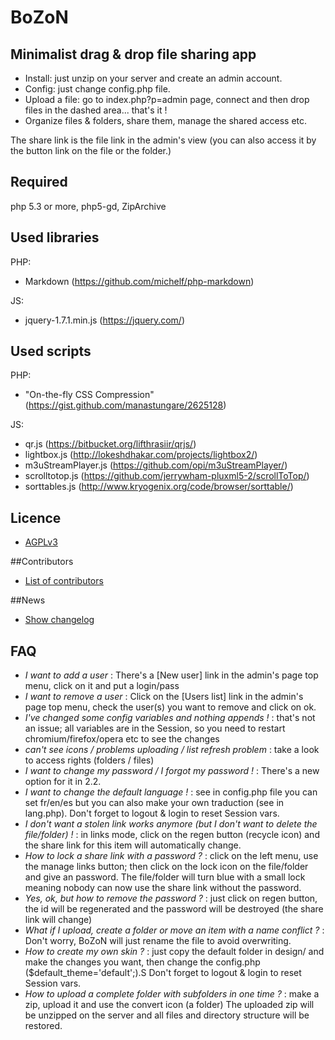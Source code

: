 # BoZoN

## Minimalist drag & drop file sharing app

- Install: just unzip on your server and create an admin account. 
- Config: just change config.php file. 
- Upload a file: go to index.php?p=admin page, connect and then drop files in the dashed area... that's it !
- Organize files & folders, share them, manage the shared access etc.

The share link is the file link in the admin's view (you can also access it by the button link on the file or the folder.)

## Required 
php 5.3 or more, php5-gd, ZipArchive

## Used libraries
PHP:
- Markdown (https://github.com/michelf/php-markdown)

JS:
- jquery-1.7.1.min.js (https://jquery.com/)

## Used scripts
PHP:
- "On-the-fly CSS Compression" (https://gist.github.com/manastungare/2625128)

JS:
- qr.js (https://bitbucket.org/lifthrasiir/qrjs/)
- lightbox.js (http://lokeshdhakar.com/projects/lightbox2/)
- m3uStreamPlayer.js (https://github.com/opi/m3uStreamPlayer/)
- scrolltotop.js (https://github.com/jerrywham-pluxml5-2/scrollToTop/)
- sorttables.js (http://www.kryogenix.org/code/browser/sorttable/)

## Licence
- [AGPLv3](agpl-3.0.txt)

##Contributors
- [List of contributors](contributors.md)

##News
- [Show changelog](changelog.md)

## FAQ
- _I want to add a user_ : There's a [New user] link in the admin's page top menu, click on it and put a login/pass
- _I want to remove a user_ : Click on the [Users list] link in the admin's page top menu, check the user(s) you want to remove and click on ok.
- _I've changed some config variables and nothing appends !_ : that's not an issue; all variables are in the Session, so you need to restart chromium/firefox/opera etc to see the changes 
- _can't see icons / problems uploading / list refresh problem_ : take a look to access rights (folders / files)
- _I want to change my password / I forgot my password !_ : There's a new option for it in 2.2.
- _I want to change the default language !_ : see in config.php file you can set fr/en/es but you can also make your own traduction (see in lang.php). Don't forget to logout & login to reset Session vars.
- _I don't want a stolen link works anymore (but I don't want to delete the file/folder) !_ : in links mode, click on the regen button (recycle icon) and the share link for this item will automatically change.
- _How to lock a share link with a password ?_ : click on the left menu, use the manage links button; then click on the lock icon on the file/folder and give an password. The file/folder will turn blue with a small lock meaning nobody can now use the share link without the password.
- _Yes, ok, but how to remove the password ?_ : just click on regen button, the id will be regenerated and the password will be destroyed (the share link will change)
- _What if I upload, create a folder or move an item with a name conflict ?_ : Don't worry, BoZoN will just rename the file to avoid overwriting.
- _How to create my own skin ?_ : just copy the default folder in design/ and make the changes you want, then change the config.php ($default_theme='default';).S Don't forget to logout & login to reset Session vars.
- _How to upload a complete folder with subfolders in one time ?_ : make a zip, upload it and use the convert icon (a folder) The uploaded zip will be unzipped on the server and all files and directory structure will be restored.
